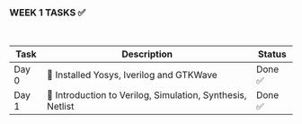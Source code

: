### WEEK 1 TASKS ✅

<br> 

| Task   | Description                              | Status  |
|--------|------------------------------------------|---------|
| Day 0 | 🔨 Installed Yosys, Iverilog and GTKWave | Done ✅ |
| Day 1 | 🔨 Introduction to Verilog, Simulation, Synthesis, Netlist | Done ✅ |
